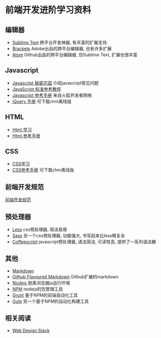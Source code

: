 # 前端开发进阶学习资料

## 编辑器
* [Sublime Text](https://www.sublimetext.com/3) 跨平台开发神器, 有丰富的扩展支持.
* [Brackets](http://brackets.io/) Adobe出品的跨平台编辑器, 也有许多扩展
* [Atom](https://atom.io/) Github出品的跨平台编辑器, 仿Sublime Text, 扩展也很丰富

## Javascript
* [Javascript 秘密花园](http://bonsaiden.github.io/JavaScript-Garden/zh/) 介绍javascript常见问题
* [JavaScript 标准参考教程](http://javascript.ruanyifeng.com/)
* [Javascript 参考手册](https://developer.mozilla.org/zh-CN/docs/Web/JavaScript) 来自火狐开发者网络
* [jQuery 手册](http://hemin.cn/jq/downloads.html) 可下载chm离线版

## HTML
* [Html 学习](http://zh.html.net/tutorials/html/)
* [Html 参考手册](http://w3school.com.cn/html/index.asp)

## CSS
* [CSS学习](http://www.w3school.com.cn/css/)
* [CSS参考手册](http://css.doyoe.com/) 可下载chm离线版

## 前端开发规范
[前端开发规范](./guideline.md)

## 预处理器
* [Less](http://www.lesscss.net/) css预处理器, 简洁易用
* [Sass](http://sass-lang.com/guide) 另一个css预处理器, 功能强大, 书写起来比less略复杂
* [Coffeescript](http://coffeescript.org/) javascript预处理器, 语法简洁, 可读性高, 提供了一系列语法糖


## 其他
* [Markdown](http://wowubuntu.com/markdown/)
* [Github Flavoured Markdown](https://help.github.com/articles/github-flavored-markdown/) Github扩展的markdown
* [Nodejs](http://nodejs.org) 脱离浏览器js运行环境
* [NPM](http://npmjs.org) nodejs的包管理工具
* [Grunt](http://gruntjs.com) 基于NPM的前端自动化工具
* [Gulp](http://gulpjs.com/) 另一个基于NPM的自动化构建工具

## 相关阅读
* [Web Design Stack](http://webdesignstack.com/)
